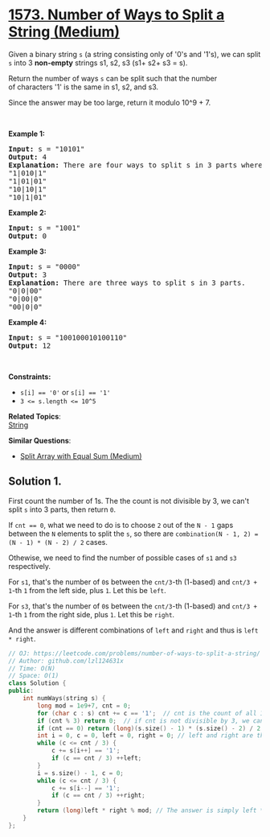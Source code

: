 # [1573. Number of Ways to Split a String (Medium)](https://leetcode.com/problems/number-of-ways-to-split-a-string/)

<p>Given a binary string <code>s</code> (a string consisting only of '0's and '1's),&nbsp;we can split <code>s</code>&nbsp;into 3 <strong>non-empty</strong> strings s1, s2, s3 (s1+ s2+ s3 = s).</p>

<p>Return the number of ways <code>s</code> can be split such that the number of&nbsp;characters '1' is the same in s1, s2, and s3.</p>

<p>Since the answer&nbsp;may be too large,&nbsp;return it modulo&nbsp;10^9 + 7.</p>

<p>&nbsp;</p>
<p><strong>Example 1:</strong></p>

<pre><strong>Input:</strong> s = "10101"
<strong>Output:</strong> 4
<strong>Explanation:</strong> There are four ways to split s in 3 parts where each part contain the same number of letters '1'.
"1|010|1"
"1|01|01"
"10|10|1"
"10|1|01"
</pre>

<p><strong>Example 2:</strong></p>

<pre><strong>Input:</strong> s = "1001"
<strong>Output:</strong> 0
</pre>

<p><strong>Example 3:</strong></p>

<pre><strong>Input:</strong> s = "0000"
<strong>Output:</strong> 3
<strong>Explanation:</strong> There are three ways to split s in 3 parts.
"0|0|00"
"0|00|0"
"00|0|0"
</pre>

<p><strong>Example 4:</strong></p>

<pre><strong>Input:</strong> s = "100100010100110"
<strong>Output:</strong> 12
</pre>

<p>&nbsp;</p>
<p><strong>Constraints:</strong></p>

<ul>
	<li><code>s[i] == '0'</code>&nbsp;or&nbsp;<code>s[i] == '1'</code></li>
	<li><code>3 &lt;= s.length &lt;= 10^5</code></li>
</ul>


**Related Topics**:  
[String](https://leetcode.com/tag/string/)

**Similar Questions**:
* [Split Array with Equal Sum (Medium)](https://leetcode.com/problems/split-array-with-equal-sum/)

## Solution 1.

First count the number of 1s. The the count is not divisible by 3, we can't split `s` into 3 parts, then return `0`.

If `cnt == 0`, what we need to do is to choose `2` out of the `N - 1` gaps between the `N` elements to split the `s`, so there are `combination(N - 1, 2) = (N - 1) * (N - 2) / 2` cases.

Othewise, we need to find the number of possible cases of `s1` and `s3` respectively.

For `s1`, that's the number of `0`s between the `cnt/3`-th (1-based) and `cnt/3 + 1`-th `1` from the left side, plus `1`. Let this be `left`.

For `s3`, that's the number of `0`s between the `cnt/3`-th (1-based) and `cnt/3 + 1`-th `1` from the right side, plus `1`. Let this be `right`.

And the answer is different combinations of `left` and `right` and thus is `left * right`.

```cpp
// OJ: https://leetcode.com/problems/number-of-ways-to-split-a-string/
// Author: github.com/lzl124631x
// Time: O(N)
// Space: O(1)
class Solution {
public:
    int numWays(string s) {
        long mod = 1e9+7, cnt = 0;
        for (char c : s) cnt += c == '1';  // cnt is the count of all 1s
        if (cnt % 3) return 0;  // if cnt is not divisible by 3, we can't split the string into 3 parts, return 0
        if (cnt == 0) return (long)(s.size() - 1) * (s.size() - 2) / 2 % mod; // if cnt is 0, there are (N - 1) * (N - 2) / 2 cases.
        int i = 0, c = 0, left = 0, right = 0; // left and right are the numbers of possible cases for s1 and s2 respectively
        while (c <= cnt / 3) {
            c += s[i++] == '1';
            if (c == cnt / 3) ++left;
        }
        i = s.size() - 1, c = 0;
        while (c <= cnt / 3) {
            c += s[i--] == '1';
            if (c == cnt / 3) ++right;
        }
        return (long)left * right % mod; // The answer is simply left * right
    }
};
```